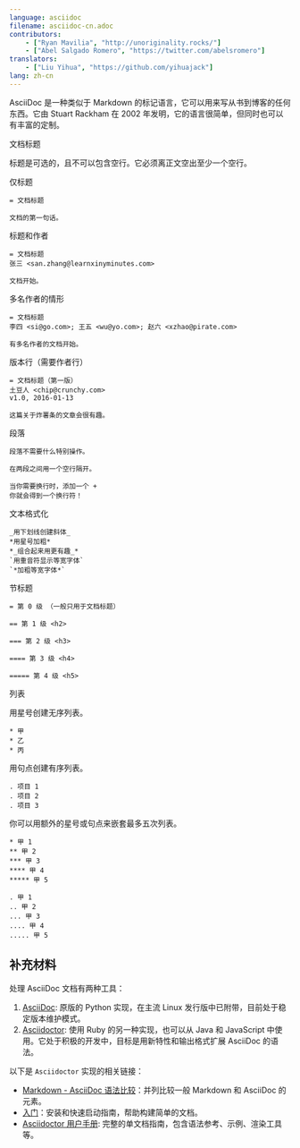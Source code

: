 ```yaml
---
language: asciidoc
filename: asciidoc-cn.adoc
contributors:
    - ["Ryan Mavilia", "http://unoriginality.rocks/"]
    - ["Abel Salgado Romero", "https://twitter.com/abelsromero"]
translators:
    - ["Liu Yihua", "https://github.com/yihuajack"]
lang: zh-cn
---
```


AsciiDoc 是一种类似于 Markdown 的标记语言，它可以用来写从书到博客的任何东西。它由 Stuart Rackham 在 2002 年发明，它的语言很简单，但同时也可以有丰富的定制。

文档标题

标题是可选的，且不可以包含空行。它必须离正文空出至少一个空行。

仅标题

```
= 文档标题

文档的第一句话。
```

标题和作者

```
= 文档标题
张三 <san.zhang@learnxinyminutes.com>

文档开始。
```

多名作者的情形

```
= 文档标题
李四 <si@go.com>; 王五 <wu@yo.com>; 赵六 <xzhao@pirate.com>

有多名作者的文档开始。
```

版本行（需要作者行）

```
= 文档标题（第一版）
土豆人 <chip@crunchy.com>
v1.0, 2016-01-13

这篇关于炸薯条的文章会很有趣。
```

段落

```
段落不需要什么特别操作。

在两段之间用一个空行隔开。

当你需要换行时，添加一个 +
你就会得到一个换行符！
```

文本格式化

```
_用下划线创建斜体_
*用星号加粗*
*_组合起来用更有趣_*
`用重音符显示等宽字体`
`*加粗等宽字体*`
```

节标题

```
= 第 0 级 （一般只用于文档标题）

== 第 1 级 <h2>

=== 第 2 级 <h3>

==== 第 3 级 <h4>

===== 第 4 级 <h5>

```

列表

用星号创建无序列表。

```
* 甲
* 乙
* 丙
```

用句点创建有序列表。

```
. 项目 1
. 项目 2
. 项目 3
```

你可以用额外的星号或句点来嵌套最多五次列表。

```
* 甲 1
** 甲 2
*** 甲 3
**** 甲 4
***** 甲 5

. 甲 1
.. 甲 2
... 甲 3
.... 甲 4
..... 甲 5
```

## 补充材料

处理 AsciiDoc 文档有两种工具：

1. [AsciiDoc](http://asciidoc.org/): 原版的 Python 实现，在主流 Linux 发行版中已附带，目前处于稳定版本维护模式。
2. [Asciidoctor](http://asciidoctor.org/): 使用 Ruby 的另一种实现，也可以从 Java 和 JavaScript 中使用。它处于积极的开发中，目标是用新特性和输出格式扩展 AsciiDoc 的语法。

以下是 `Asciidoctor` 实现的相关链接：

* [Markdown - AsciiDoc 语法比较](http://asciidoctor.org/docs/user-manual/#comparison-by-example)：并列比较一般 Markdown 和 AsciiDoc 的元素。
* [入门](http://asciidoctor.org/docs/#get-started-with-asciidoctor)：安装和快速启动指南，帮助构建简单的文档。
* [Asciidoctor 用户手册](http://asciidoctor.org/docs/user-manual/): 完整的单文档指南，包含语法参考、示例、渲染工具等。
